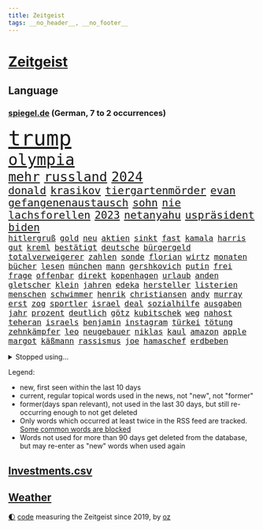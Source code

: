 ```yaml
---
title: Zeitgeist
tags: __no_header__, __no_footer__
---
```


# [Zeitgeist](https://oliz.io/zeitgeist/)

## Language

<h3><a href="https://www.spiegel.de" target="_blank">spiegel.de</a> (German, 7 to 2 occurrences)</h3>
<p style="font-family:monospace">
<span style="font-size:32pt"><a href="news_links.html#trump" class="current">trump</a></span>
<br>
<span style="font-size:24pt"><a href="news_links.html#olympia" class="current">olympia</a></span>
<br>
<span style="font-size:20pt"><a href="news_links.html#mehr" class="current">mehr</a></span>
<span style="font-size:20pt"><a href="news_links.html#russland" class="current">russland</a></span>
<span style="font-size:20pt"><a href="news_links.html#2024" class="current">2024</a></span>
<br>
<span style="font-size:16pt"><a href="news_links.html#donald" class="current">donald</a></span>
<span style="font-size:16pt"><a href="news_links.html#krasikov" class="new">krasikov</a></span>
<span style="font-size:16pt"><a href="news_links.html#tiergartenmörder" class="new">tiergartenmörder</a></span>
<span style="font-size:16pt"><a href="news_links.html#evan" class="current">evan</a></span>
<span style="font-size:16pt"><a href="news_links.html#gefangenenaustausch" class="new">gefangenenaustausch</a></span>
<span style="font-size:16pt"><a href="news_links.html#sohn" class="current">sohn</a></span>
<span style="font-size:16pt"><a href="news_links.html#nie" class="current">nie</a></span>
<span style="font-size:16pt"><a href="news_links.html#lachsforellen" class="new">lachsforellen</a></span>
<span style="font-size:16pt"><a href="news_links.html#2023" class="current">2023</a></span>
<span style="font-size:16pt"><a href="news_links.html#netanyahu" class="current">netanyahu</a></span>
<span style="font-size:16pt"><a href="news_links.html#uspräsident" class="current">uspräsident</a></span>
<span style="font-size:16pt"><a href="news_links.html#biden" class="current">biden</a></span>
<br>
<span style="font-size:12pt"><a href="news_links.html#hitlergruß" class="current">hitlergruß</a></span>
<span style="font-size:12pt"><a href="news_links.html#gold" class="current">gold</a></span>
<span style="font-size:12pt"><a href="news_links.html#neu" class="current">neu</a></span>
<span style="font-size:12pt"><a href="news_links.html#aktien" class="current">aktien</a></span>
<span style="font-size:12pt"><a href="news_links.html#sinkt" class="current">sinkt</a></span>
<span style="font-size:12pt"><a href="news_links.html#fast" class="current">fast</a></span>
<span style="font-size:12pt"><a href="news_links.html#kamala" class="current">kamala</a></span>
<span style="font-size:12pt"><a href="news_links.html#harris" class="current">harris</a></span>
<span style="font-size:12pt"><a href="news_links.html#gut" class="current">gut</a></span>
<span style="font-size:12pt"><a href="news_links.html#kreml" class="current">kreml</a></span>
<span style="font-size:12pt"><a href="news_links.html#bestätigt" class="current">bestätigt</a></span>
<span style="font-size:12pt"><a href="news_links.html#deutsche" class="current">deutsche</a></span>
<span style="font-size:12pt"><a href="news_links.html#bürgergeld" class="current">bürgergeld</a></span>
<span style="font-size:12pt"><a href="news_links.html#totalverweigerer" class="new">totalverweigerer</a></span>
<span style="font-size:12pt"><a href="news_links.html#zahlen" class="current">zahlen</a></span>
<span style="font-size:12pt"><a href="news_links.html#sonde" class="current">sonde</a></span>
<span style="font-size:12pt"><a href="news_links.html#florian" class="current">florian</a></span>
<span style="font-size:12pt"><a href="news_links.html#wirtz" class="current">wirtz</a></span>
<span style="font-size:12pt"><a href="news_links.html#monaten" class="current">monaten</a></span>
<span style="font-size:12pt"><a href="news_links.html#bücher" class="current">bücher</a></span>
<span style="font-size:12pt"><a href="news_links.html#lesen" class="current">lesen</a></span>
<span style="font-size:12pt"><a href="news_links.html#münchen" class="current">münchen</a></span>
<span style="font-size:12pt"><a href="news_links.html#mann" class="current">mann</a></span>
<span style="font-size:12pt"><a href="news_links.html#gershkovich" class="current">gershkovich</a></span>
<span style="font-size:12pt"><a href="news_links.html#putin" class="current">putin</a></span>
<span style="font-size:12pt"><a href="news_links.html#frei" class="current">frei</a></span>
<span style="font-size:12pt"><a href="news_links.html#frage" class="current">frage</a></span>
<span style="font-size:12pt"><a href="news_links.html#offenbar" class="current">offenbar</a></span>
<span style="font-size:12pt"><a href="news_links.html#direkt" class="current">direkt</a></span>
<span style="font-size:12pt"><a href="news_links.html#kopenhagen" class="current">kopenhagen</a></span>
<span style="font-size:12pt"><a href="news_links.html#urlaub" class="current">urlaub</a></span>
<span style="font-size:12pt"><a href="news_links.html#anden" class="new">anden</a></span>
<span style="font-size:12pt"><a href="news_links.html#gletscher" class="current">gletscher</a></span>
<span style="font-size:12pt"><a href="news_links.html#klein" class="current">klein</a></span>
<span style="font-size:12pt"><a href="news_links.html#jahren" class="current">jahren</a></span>
<span style="font-size:12pt"><a href="news_links.html#edeka" class="new">edeka</a></span>
<span style="font-size:12pt"><a href="news_links.html#hersteller" class="current">hersteller</a></span>
<span style="font-size:12pt"><a href="news_links.html#listerien" class="new">listerien</a></span>
<span style="font-size:12pt"><a href="news_links.html#menschen" class="current">menschen</a></span>
<span style="font-size:12pt"><a href="news_links.html#schwimmer" class="current">schwimmer</a></span>
<span style="font-size:12pt"><a href="news_links.html#henrik" class="new">henrik</a></span>
<span style="font-size:12pt"><a href="news_links.html#christiansen" class="new">christiansen</a></span>
<span style="font-size:12pt"><a href="news_links.html#andy" class="current">andy</a></span>
<span style="font-size:12pt"><a href="news_links.html#murray" class="current">murray</a></span>
<span style="font-size:12pt"><a href="news_links.html#erst" class="current">erst</a></span>
<span style="font-size:12pt"><a href="news_links.html#zog" class="current">zog</a></span>
<span style="font-size:12pt"><a href="news_links.html#sportler" class="current">sportler</a></span>
<span style="font-size:12pt"><a href="news_links.html#israel" class="current">israel</a></span>
<span style="font-size:12pt"><a href="news_links.html#deal" class="current">deal</a></span>
<span style="font-size:12pt"><a href="news_links.html#sozialhilfe" class="new">sozialhilfe</a></span>
<span style="font-size:12pt"><a href="news_links.html#ausgaben" class="current">ausgaben</a></span>
<span style="font-size:12pt"><a href="news_links.html#jahr" class="current">jahr</a></span>
<span style="font-size:12pt"><a href="news_links.html#prozent" class="current">prozent</a></span>
<span style="font-size:12pt"><a href="news_links.html#deutlich" class="current">deutlich</a></span>
<span style="font-size:12pt"><a href="news_links.html#götz" class="new">götz</a></span>
<span style="font-size:12pt"><a href="news_links.html#kubitschek" class="current">kubitschek</a></span>
<span style="font-size:12pt"><a href="news_links.html#weg" class="current">weg</a></span>
<span style="font-size:12pt"><a href="news_links.html#nahost" class="current">nahost</a></span>
<span style="font-size:12pt"><a href="news_links.html#teheran" class="current">teheran</a></span>
<span style="font-size:12pt"><a href="news_links.html#israels" class="current">israels</a></span>
<span style="font-size:12pt"><a href="news_links.html#benjamin" class="current">benjamin</a></span>
<span style="font-size:12pt"><a href="news_links.html#instagram" class="current">instagram</a></span>
<span style="font-size:12pt"><a href="news_links.html#türkei" class="current">türkei</a></span>
<span style="font-size:12pt"><a href="news_links.html#tötung" class="current">tötung</a></span>
<span style="font-size:12pt"><a href="news_links.html#zehnkämpfer" class="current">zehnkämpfer</a></span>
<span style="font-size:12pt"><a href="news_links.html#leo" class="current">leo</a></span>
<span style="font-size:12pt"><a href="news_links.html#neugebauer" class="current">neugebauer</a></span>
<span style="font-size:12pt"><a href="news_links.html#niklas" class="current">niklas</a></span>
<span style="font-size:12pt"><a href="news_links.html#kaul" class="current">kaul</a></span>
<span style="font-size:12pt"><a href="news_links.html#amazon" class="current">amazon</a></span>
<span style="font-size:12pt"><a href="news_links.html#apple" class="current">apple</a></span>
<span style="font-size:12pt"><a href="news_links.html#margot" class="current">margot</a></span>
<span style="font-size:12pt"><a href="news_links.html#käßmann" class="new">käßmann</a></span>
<span style="font-size:12pt"><a href="news_links.html#rassismus" class="current">rassismus</a></span>
<span style="font-size:12pt"><a href="news_links.html#joe" class="current">joe</a></span>
<span style="font-size:12pt"><a href="news_links.html#hamaschef" class="new">hamaschef</a></span>
<span style="font-size:12pt"><a href="news_links.html#erdbeben" class="current">erdbeben</a></span>
</p>
<details>
<summary>Stopped using...</summary>
<p class="former" style="font-size:12pt">
arm(1380) bereich(1380) konzerne(1380) beobachten(1379) erfahrungen(1379) fünfte(1379) punkte(1379) besorgt(1378) bessere(1378) draußen(1378) internationaler(1378) rest(1378) tieren(1378) verweigert(1378) queen(1377) reich(1377) nationen(1376) verhandelt(1376) cdupolitiker(1375) entgegen(1375) entschuldigt(1375) gerhard(1375) interesse(1375) verpassen(1375) 04(1374) elfmeter(1374) jedem(1374) liste(1374) polizeieinsatz(1374) tschechien(1374) verhältnis(1374) hacker(1373) kassiert(1373) mahnt(1373) arsenal(1372) ersetzen(1372) gewissen(1372) geändert(1372) konflikte(1372) steigende(1372) träumen(1372) untersuchungsausschuss(1372) verschieben(1372) villa(1372) wechseln(1372) 2017(1371) coronakrise(1371) kritisierte(1371) landen(1371) landkreis(1371) respekt(1371) räumen(1371) sinnvoll(1371) strafen(1371) vermeiden(1371) eng(1370) nürnberg(1370) radikal(1370) raum(1370) trennt(1370) verlängerung(1370) angeblichen(1369) freilassung(1369) härter(1369) ii(1369) vermuten(1369) verurteilte(1369) österreichische(1369) überlebte(1369) getrennt(1368) hinterher(1368) polens(1368) schiff(1368) betreiber(1367) erkrankt(1367) geflüchteten(1367) verbreiten(1366) 1500(1365) eingesetzt(1365) fragt(1365) regt(1365) aufgehoben(1364) dramatisch(1364) geburt(1364) haushalte(1364) litauen(1364) trennung(1363) drastisch(1362) ägypten(1362) wiederholt(1361) todesopfer(1360) überholt(1360) half(1359) kommende(1359) frachter(1358) mangel(1358) überschwemmungen(1358) exporte(1357) störung(1357) vorstoß(1357) antisemitismus(1356) aufhalten(1356) affäre(1355) änderungen(1353) handel(1352) landete(1351) not(1351) auflagen(1350) aufarbeitung(1349) istanbul(1348) halbe(1346) beitrag(1344) leider(1343) herausforderung(1338) bewegt(1332) geblieben(1327) entspannt(1326) überfordert(1325) gebieten(1321) armen(1318) last(1309) billiger(1306) ausweg(1305) diagnose(1266) autobauer(1262) estland(1245) zusammenbruch(1234) lediglich(1155) 38(1140) videoaufnahmen(1139) cup(1094) dörfer(1073) entlastung(1068) nachspielzeit(1065) börsen(1050) zorn(1043) nachmittag(1039) entlasten(1031) demo(1018) elke(1001) heidenreich(1001) lädt(990) unbekannter(990) russisches(983) tödlichem(981) euländer(980) laura(967) fußballs(966) vatikan(965) einziger(956) finnland(954) brennt(945) möchten(934) weiten(926) geschenk(908) herausgefunden(894) ergeben(893) überzeugung(893) vereinigung(875) samt(867) königsklasse(838) günstiger(836) niedersächsischen(835) erlauben(826) durchsuchen(817) dahin(805) sylt(790) verzweiflung(784) cannabis(780) debattiert(778) chefs(775) schwächen(775) kühnert(773) sexuell(769) ulrich(768) galten(765) nationale(759) unentschieden(750) fassungslos(737) erlegen(733) kämpferisch(733) hände(704) antarktis(691) talkshow(684) eingreifen(681) yorker(677) feierten(675) machtmissbrauch(670) monika(668) quer(662) begegnung(659) angreifen(655) freundschaft(646) knappe(640) auszeichnung(639) todesstrafe(627) spielzeug(615) uskonzern(615) rudi(613) gesprengt(611) reißen(607) bewirken(604) wirtschaftliche(600) pop(592) flogen(589) technische(589) abschiebungen(587) auflaufen(585) erheben(579) überschritten(571) praxis(570) beliebter(568) kieler(568) rekordhoch(567) pokal(565) renommierte(564) viertagewoche(563) völler(561) gebühren(557) hilfsorganisation(551) erleidet(546) wand(546) landwirte(545) befasst(540) freier(539) schwache(536) weimar(533) startups(532) fahrbahn(531) schweres(525) beitritt(517) verzögerung(515) stillstand(514) panik(512) unterbrechung(509) überschattet(506) zogen(500) beigetragen(497) rio(497) fakten(493) kindergrundsicherung(491) optionen(488) kassen(487) erwarteten(484) erfolgen(475) asylpolitik(472) startete(467) reuß(464) rahmen(463) tickets(454) staatsbürger(449) exkanzler(448) härtere(447) court(444) kolleginnen(442) horror(440) ikone(439) optimismus(436) katrin(435) vollem(433) expertengremium(432) mühe(431) hamm(426) nachbesserungen(426) spektakulären(426) strompreise(425) fossile(423) filmbranche(422) florenz(422) prognostiziert(422) erregt(421) angelegt(420) bekennt(411) qualifiziert(410) website(408) ausschließen(405) abschaffen(398) kurve(398) indischer(395) anschluss(392) überlegen(390) obersten(388) steve(388) abends(385) gesellschaftliche(384) toronto(383) benachteiligt(381) prägte(379) abgesehen(378) ankunft(376) xiii(373) zulieferer(373) besiegen(371) luka(369) travis(365) gerichts(364) atlanta(363) metropole(361) ausgehandelt(359) unterscheiden(358) einzuführen(355) lagen(355) bewaffnete(354) football(353) wirtschaftsweise(353) butter(348) torwart(348) kandidiert(334) verglichen(330) wirbel(330) eigentor(329) israeli(329) welten(329) antonio(326) verkehrsunfall(324) zusammengebrochen(323) dirk(322) rucksack(322) afdchef(321) fame(321) beute(317) 03(316) tvsender(314) phänomen(312) zypern(310) fußballfans(308) schlechtesten(306) spdgeneralsekretär(304) belästigt(301) düsteren(300) 1994(299) comedian(299) wehrpflicht(296) population(293) bulls(289) volle(288) antisemitischer(287) massenproteste(287) verliebt(287) erkältung(286) singen(286) israelischer(285) sanitäter(285) aufruhr(284) ebay(284) raumstation(284) hinterlässt(283) instrument(283) rekordzahl(281) orlando(279) historikerin(276) intern(275) kelce(273) tabellenführung(273) usrepräsentantenhaus(271) stimmte(270) nominierung(269) tanzen(267) wilde(267) höchster(266) streifenwagen(266) mancherorts(265) stadien(264) bezirk(263) mentale(261) 1990(260) regierungserklärung(258) mohammad(257) sofia(257) zölle(257) bereiten(256) hamasgeisel(252) versammelt(252) option(250) schwindet(245) stürmen(245) db(243) kritischer(243) mangelt(243) perry(239) unrwa(239) crown(238) fluggäste(238) unterschätzt(238) kliniken(236) doppelter(235) staatsanwälte(234) veränderung(234) 2012(233) ausschlussverfahren(232) torjäger(232) eier(230) haftstrafen(229) netflixserie(229) helsinki(228) bett(227) finanzieren(227) lloyd(225) verabschiedung(225) weiterkommen(225) wählerinnen(225) begrenzung(224) benedikt(224) dfbteam(224) genozid(224) janeiro(224) kündigungen(224) aires(222) buenos(222) fach(221) beteiligen(220) eupolitiker(220) dialoge(218) gerichtssaal(218) stanley(218) geschlechtsverkehr(215) robbie(215) ausgleich(214) argentinischen(213) unruhen(213) südosten(212) positives(211) rauch(211) verena(210) abgeordneter(209) buchempfehlungen(209) finanzen(209) walk(209) blockbuster(208) durchgeführt(208) erfinder(208) misshandlungen(208) staatssekretär(208) flagge(207) kragen(205) trailer(205) trio(205) göringeckardt(204) erfuhr(202) immunität(202) zurückgewiesen(202) eingezogen(201) oslo(201) füllen(197) stromausfall(197) umfangreiche(197) verstößt(197) humanitärer(195) statistischem(195) grant(194) mysteriöser(194) maersk(192) gebrauch(191) linien(191) öffnete(191) gebrannt(190) platzen(190) therapien(190) schlappe(189) taipeh(189) gründet(188) hochwasser(187) rüstungsexporte(186) spiegelkorrespondentin(184) 1997(183) dreistelligen(183) wüten(183) zählte(183) lecker(182) autoritär(180) haftanstalt(180) halbinsel(179) nachzudenken(179) triumphieren(179) niemals(178) 400000(176) kaltes(176) hungersnot(173) leroy(173) sané(173) ehren(171) klamotten(171) spione(171) fusion(170) elisabeth(169) landwirt(169) festhalten(168) kanadische(168) ausgrenzung(167) gepäck(167) prallte(167) gespendet(166) protestierende(166) sommermärchen(166) verwandte(166) kapitulation(165) original(165) rechtsaußenpartei(165) bodenpersonal(163) milch(162) ohrringe(162) besetztes(160) rechtens(160) regierungsflieger(160) australier(159) afdmann(157) bundestagsabgeordnete(157) gefälschte(157) jena(157) umweg(157) wilden(157) wovon(157) andre(156) leichnam(156) sophie(156) trainers(156) zurückziehen(156) parkinson(155) karriereende(154) korallenriffe(153) grausamen(151) plänen(151) historisch(149) inhalt(149) populisten(149) siegtreffer(149) begeistern(148) philippe(148) olivia(147) signapleite(147) wohnmobil(147) bitcoins(146) eugipfel(146) gefeuert(146) wiederum(145) geschichten(144) anwenden(143) apotheker(143) assange(143) meidet(143) styles(143) steuersenkungen(142) sätze(142) schwerverletzte(141) 129(140) magnus(140) missachtet(140) zoo(140) bundesstraße(139) garweg(139) stromnetze(139) verschwindet(139) wangerooge(139) daniels(138) erfolgsgeschichte(138) klette(138) lösten(138) sportartikelhersteller(137) vorlieben(137) agenda(136) auffälligen(136) widerstände(136) benennen(135) günter(135) kostüm(135) erhalt(133) hollywoodfilmen(132) limburg(132) tasche(132) mitspieler(131) prorussischen(131) schülerinnen(131) 54(130) einfuhr(130) generelle(130) lud(130) mehrarbeit(130) sprang(130) dienen(129) insolvenzen(129) mccartney(129) regisseure(129) sarah(129) zig(129) 35jährige(128) academy(128) leib(128) biss(127) gewalttat(127) märkte(127) rüstung(127) wikileaksgründer(127) anschließenden(126) künstlich(126) usarmee(126) runter(125) umweltministerium(125) bulgarien(124) ehen(124) entlang(124) masse(124) andrej(123) puigdemont(123) flugzeugbauer(122) beruflich(120) gebt(120) getäuscht(120) halbzeit(120) kigenerierte(120) löhne(120) hafens(119) jacht(119) nordosten(119) tvduell(119) ausfindig(118) havarie(118) lautete(118) muslimischen(118) autoindustrie(117) indirekt(117) auflage(116) cook(116) kümmerte(116) mitsotakis(116) spitzenkandidaten(116) vergehens(116) ablösen(114) katalanische(114) verurteilter(114) zucker(114) altersvorsorge(113) laufnewsletter(113) bestandsaufnahme(112) parteifreunde(112) schmerzt(112) schnitzer(112) abitur(111) auschwitz(111) pier(111) public(111) viewing(111) amts(110) boss(110) geprägten(110) separatisten(110) 2003(109) alleinerziehende(109) marschiert(109) unvermittelt(109) antreibt(108) komplizierter(108) nominierten(108) amnestie(107) carlsen(107) kontrollieren(107) passagieren(107) sexismus(107) jenem(106) lieder(106) steuergeld(106) abgebrannt(105) dialog(105) pille(105) stammende(105) techkonzerne(105) applaus(104) gärtnern(104) prostituierte(104) integration(103) selbstverständlichkeit(103) verkleinern(103) aufgebracht(102) demonstrierende(102) faktencheck(102) nike(102) parlaments(102) potenzial(102) rüdiger(102) school(102) dominik(101) entführen(101) gebunden(101) vorgezogenen(101) footballstar(100) ruhrgebiet(100) katja(99) anpfiff(98) cafés(98) gartenkolumne(98) organspende(98) sammlung(98) wurm(98) konvoi(97) medienfirma(97) paket(97) strafrechts(97) studien(97) unzulässig(97) bedingung(96) ernannt(95) bürgerkrieg(94) gerne(94) herrsche(94) katastrophale(94) unseres(94) schämen(93) überraschender(93) 1974(92) 44(92) achtjähriger(92) neoliberalen(92) wecken(92) üblich(92) beseitigen(91) klimafonds(91) mahnwache(91) zulegen(91) anlegestelle(90) boston(90) irrtum(90) motivation(90) podcastserie(90) punktzahl(90) ungleich(90) verhört(90) verzögerte(90) fronten(89) jam(89) macau(89) marilyn(89) mitgeteilt(89) monroe(89) pearl(89) platzverweise(89) usmilliardär(89) agassi(88) eindrucksvolle(88) empfehlenswert(88) hindernis(88) bayerischer(87) figuren(87) flugbetrieb(87) gucken(87) treibstoff(87) 11freunde(86) baltische(86) chinese(86) gewertet(86) handwerk(86) haushalten(86) kirchen(86) scham(86) technischen(86) unterschätzen(86) blendend(85) chrupalla(85) einberufen(85) energieträger(85) frauenfußball(85) gezüchtet(85) hochentwickelte(85) roy(85) spdspitze(85) tino(85) weigerte(85) bannon(84) bronny(84) bystron(84) draft(84) packten(84) petr(84) engel(83) guillaume(83) millionenverlust(83) nbadraft(83) schwerverletzter(83) sperrung(83) strafstoß(83) zermatt(83) 97(82) abnehmen(82) anhäufen(82) anschläge(82) motiviert(82) teilnehmern(82) abhaken(81) countrysänger(81) filmindustrie(81) initiativen(81) orthodoxe(81) sexszenen(81) vergisst(81) verlobung(81) werbezwecken(81) zukunftsaussichten(81) aufbau(80) beunruhigend(80) entzündete(80) fatale(80) genf(80) großartig(80) serienkiller(80) usgericht(80) überflutungen(80) bahnstrecke(79) children(79) eike(79) einlenken(79) feigen(79) herzstillstand(79) kandidatinnen(79) save(79) spielfilm(79) stahl(79) szenarien(79) tvserien(79) begünstigt(78) bußgeld(78) polarisierung(78) södolf(78) ängstlichen(78) begegnungen(77) darstellt(77) eisaugen(77) fuchs(77) kriselnden(77) normalität(77) schlägen(77) wirkungslos(77) beobachtung(76) eurozone(76) rächte(76) tui(76) zuwachs(76) afdspitzenpolitiker(75) gezielten(75) grimes(75) usmanager(75) 34jährige(74) bmw(73) denkwürdigen(73) joker(73) kooperativ(73) tiflis(73) trank(73) abkassieren(72) aufschrei(72) ausfiel(72) kriterien(72) mittelfeldspieler(72) revanchiert(72) umliegende(72) bankfiliale(71) becher(71) beeren(71) generalvikar(71) rangeleien(71) russ(71) strich(71) tonnenschwere(71) trends(71) unterbricht(71) videobeweis(71) brennstoffe(70) dreckige(70) euphorie(70) liedermacher(70) mexikanischer(70) oleksij(70) signagründer(70) videoschiedsrichter(70) vorfalls(70) einbrecher(69) eskalieren(69) schränkt(69) spiegelspitzengespräch(69) annkatrin(68) erdgas(68) flüssen(68) handelsstreit(68) hathaway(68) hervorgebracht(68) schottische(68) soundtrack(68) beschuldigten(67) führungsebene(67) islam(67) packt(67) rangnick(67) verschlossenen(67) weltantidopingagentur(67) abgeschaltet(66) böller(66) finanzskandal(66) kryptowährung(66) psychologen(66) regierungskrise(66) unbekannt(66) überschwänglich(66) eingriffen(65) liest(65) meisterschaften(65) mercedesbenz(65) var(65) ausgabe(64) beleuchtet(64) botschafterin(64) entgegenzusetzen(64) perioden(64) schmiergeld(64) verbessert(64) versprochenen(64) weltberühmte(64) zutrauen(64) ü70(64) arian(63) forschenden(63) landsleute(63) liebeserklärung(63) mclarenpilot(63) mieser(63) pazifikinsel(63) polarisiert(63) taktik(63) verdachtsfall(63) bewährte(62) lebensbedrohliche(62) mitbewerber(62) späten(62) taktische(62) titelkandidaten(62) turin(62) dunkelziffer(61) gipfelkreuz(61) kulturgut(61) simulierten(61) topmanagern(61) türmt(61) festgefahren(60) vertreibt(60) bekämen(59) cdupolitikerin(59) spielerinnen(59) ecken(58) eubeitritt(58) familiären(58) sonnensystems(58) treiber(58) defizite(57) eigenheim(57) europäisches(57) befriedigend(56) deutschjüdischen(56) enthüllungen(56) geschleust(56) reus(56) umweltauflagen(56) vors(56) überflutete(56) antiisraelische(55) getrübt(55) tank(55) topteam(55) wahlhelfer(55) entzündet(54) genehmigen(54) papiere(54) river(54) roßmann(54) sciences(54) sechsjährigen(54) streumunition(54) torschütze(54) verbots(54) bundesparteitag(53) erdabgewandten(53) erdabgewandter(53) fußballspiele(53) gefundene(53) gesundheitssystem(53) joseph(53) mogelpackungen(53) shrinkflation(53) verwirklicht(53) bahnstreiks(52) geistlichen(52) hausdach(52) initiator(52) miniserie(52) toxische(52) unterzeichnen(52) verschärfung(52) ausgesagt(51) benimmregeln(51) durchsuchungen(51) haushaltsverhandlungen(51) kleinstadt(51) leclerc(51) mieterinnen(51) safe(51) schärferes(51) tendenz(51) esther(50) interaktiv(50) lautstärke(50) mossack(50) panama(50) papers(50) rentenalter(50) sedlaczek(50) verletzen(50) zornig(50) gehackt(49) kapitolsturms(49) kategorie(49) korrekt(49) meisterwerke(49) niemandem(49) tvangebot(49) feinstaub(48) funktionär(48) krimi(48) langjähriger(48) manches(48) vertraut(48) 95jährige(47) akademiker(47) alleinerziehenden(47) pflaster(47) aussi(46) brüche(46) entwirft(46) moi(46) slowenien(46) typischen(46) musikindustrie(45) optimale(45) schutzsuchende(44) toxisch(44) tvduelle(44) unbekleidet(44) unverantwortlich(44) wirtschaftsweisen(44) zwingend(44) 66(43) basketballliga(43) beruhigt(43) brüste(43) gehörenden(43) griechischen(43) jacques(43) kleingarten(43) saga(43) saugt(43) sprengen(43) uspier(43) 17000(42) caso(42) digitalkonzerne(42) ersatzlos(42) familienpodcast(42) gastroback(42) offenbarte(42) streamer(42) verteilen(42) brandgefahr(41) grandezza(41) hunter(41) irres(41) neukaledonien(41) plünderungen(41) verschwundenem(41) zugefügt(41) biere(40) eishockeystar(40) evakuierungen(40) fähren(40) klimaneutral(40) month(40) sturzfluten(40) supreme(40) unwohlsein(40) überraschungsauftritt(40) palma(39) pony(39) schwänzen(39) teurere(39) tinder(39) urnengang(39) feuerwerkskörper(38) kigenerierten(38) reichsbürgernetzwerk(38) schenker(38) eingefädelt(37) filmfest(37) frisst(37) grölten(37) mitgespielt(37) überseegebiet(37) doppelspitze(36) double(36) guckt(36) haustieren(36) richterspruch(36) spielzeit(36) unterspült(36) abläufe(35) association(35) bahnlogistiktochter(35) comebacks(35) ereignisse(35) haverbeck(35) wohnt(35) besteigt(34) digitalwährung(34) großartigen(34) kampfansage(34) dwd(33) erahnen(33) nervös(33) rechtsstaat(33) tennisbälle(33) typen(33) anhaltenden(32) freiheitsstrafen(32) gehaltserhöhung(32) jahrhunderten(32) listen(32) traurige(32) women(32) seitenlinie(31) d'agostino(30) geschätzt(30) getrennte(30) heiner(30) innenverteidiger(30) jederzeit(30) klimaschädlich(30) millionenfach(30) saurier(30) erlöste(29) hartnäckigen(29) tanken(29) übte(29) abdankung(28) ansiedeln(28) bestsellerautorin(28) kaufte(28) klammen(28) schrei(28) seltenheit(28) tragische(28) beeindrucken(27) erdrutsches(27) fußballstadien(27) kriegsgebiet(27) militäraktion(27) staatsbürgerschaft(27) wohnhäusern(27) aufräumen(26) einbürgerung(26) grünenabgeordnete(26) kriegsfall(26) liebende(26) niedrigerem(26) popularität(26) wackeln(26) celtics(25) deutschkolumne(25) einfachere(25) gegenstände(25) kletterte(25) transporter(25) traumpaar(25) chang'e6(24) foster(24) grugahalle(24) jodie(24) kongresses(24) missachtung(24) qualitäten(24) schauspielerei(24) shania(24) spielklasse(24) susanne(24) twain(24) tödlichsten(24) weltmeistern(24) einzelkritik(23) fremdelt(23) heranwachsenden(23) linkenchefin(23) vereint(23) verspätet(23) vogtland(23) zurücktreten(23) zverevs(23) angelina(22) argamani(22) bleibe(22) brad(22) einsatzbereit(22) gelaufen(22) intensiver(22) jolie(22) noa(22) objektiv(22) pitt(22) wehrhaft(22) zusammenhängt(22) dfbsportdirektor(21) eingespielt(21) fußballspiel(21) babypause(20) col(20) flugzeugabsturz(20) galibier(20) gesa(20) horrende(20) jusochef(20) nachtzug(20) nachtzüge(20) rechtspopulist(20) tsv(20) waffenrecht(20) fußballnationalelf(19) übertragung(19) auftauchte(18) gerichtliche(18) kanzlei(18) kommentatoren(18) leeren(18) pixar(18) pixarfilm(18) saubere(18) stream(18) toptalents(18) zertifiziert(18) beifahrer(17) briefzustellung(17) euaußengrenze(17) fragebogen(17) länderspiel(17) örtlich(17) achte(16) albaniens(16) brüllten(16) emtitel(16) etappen(16) lewandowski(16) liedern(16) strafzöllen(16) ähnliches(16) anfragen(15) boomer(15) durchzusetzen(15) füllkrug(15) markiert(15) mitgliederbegehren(15) naomi(15) niclas(15) ausziehen(14) kolumnistin(14) sanieren(14) schockierend(14) schweinsteiger(14) sehnt(14) unberechenbare(14) entlädt(13) geiselnehmer(13) jungstars(13) kapitulieren(13) schlummert(13) südkoreanischer(13) abiturzeugnisse(12) aufenthaltserlaubnis(12) billige(12) byd(12) franchise(12) reihen(12) renoviert(12) schleudern(12) unzufriedenheit(12) abzuschieben(11) bundestagsvize(11) emgruppe(11) emvorrunde(11) fremdeln(11) warfen(11) wetterextreme(11) örtliche(11)
</p>
</details>
<p>Legend:
<ul>
<li><span class="new">new</span>, first seen within the last 10 days</li>
<li><span class="current">current</span>, regular topical words used in the news, not "new", not "former"</li>
<li><span class="former">former(days span relevant)</span>, not used in the last 30 days, but still re-occurring enough to not get deleted</li>
<li>Only words which occurred at least twice in the RSS feed are tracked. <a href="language/filters.py">Some common words are blocked</a></li>
<li>Words not used for more than 90 days get deleted from the database, but may re-enter as "new" words when used again</li>
</ul>
</p>

## [Investments](investments.html)[.csv](investments.csv)

## [Weather](weather.html)

<footer>
<a href="javascript:toggleTheme()" class="nav">🌓</a>
<a href="https://github.com/ooz/zeitgeist">code</a> measuring the Zeitgeist since 2019, by <a href="https://oliz.io">oz</a>
</footer>

